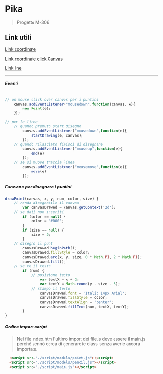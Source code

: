 # Pika

>Progetto M-306

## Link utili

[Link coordinate](https://linuxhint.com/get-mouse-coordinates-javascript/#:~:text=To%20get%20mouse%20coordinates%20in%20JavaScript%2C%20apply%20the%20%E2%80%9CclientX%E2%80%9D,current%20screen%20or%20with%20an%20%E2%80%9C)

[Link coordinate click Canvas](https://www.geeksforgeeks.org/how-to-get-the-coordinates-of-a-mouse-click-on-a-canvas-element/)

[Link line](https://medium.com/@zxlee618/drawing-on-a-html-canvas-b7566624b17f)

---
##### Eventi 

~~~ JavaScript

// on mouse click over canvas per i puntini
	canvas.addEventListener("mousedown",function(canvas, e){
	    new Point(e);
	});

// per le linee
	// quando premuto start disegno
		canvas.addEventListener("mousedown",function(e){
			startDrawing(e, canvas);
		});
	// quando rilasciato finisci di disegnare
		canvas.addEventListener("mouseup",function(e){
			end(e)
		});
	// se si muove traccia linea
		canvas.addEventListener("mousemove",function(e){
			move(e)
		});
~~~


##### Funzione per disegnare i puntini

~~~JavaScript
drawPoint(canvas, x, y, num, color, size) {
	// rendo disegnabile il canvas
		var canvasDrawed = canvas.getContext('2d');
	// se dati non inseriti
		if (color == null) {
			color = '#000';
		}
		if (size == null) {
			size = 5;
		}
	// disegno il punt
		canvasDrawed.beginPath();
		canvasDrawed.fillStyle = color;
		canvasDrawed.arc(x, y, size, 0 * Math.PI, 2 * Math.PI);
		canvasDrawed.fill();
	// se ce il testo
		if (num) {
			// posizione testo
				var textX = x + 2;
				var textY = Math.round(y - size - 3);
			// stampo il testo
				canvasDrawed.font = 'Italic 14px Arial';
				canvasDrawed.fillStyle = color;
				canvasDrawed.textAlign = 'center';
				canvasDrawed.fillText(num, textX, textY);
		}
}
~~~ 


##### Ordine import script
> Nel file index.htm l'ultimo import dei file.js deve essere il main.js perché sennò cerca di generare le classi senza averle ancora importate.

~~~ html
  <script src="./script/models/point.js"></script>
  <script src="./script/models/pencil.js"></script>
  <script src="./script/main.js"></script>
~~~

